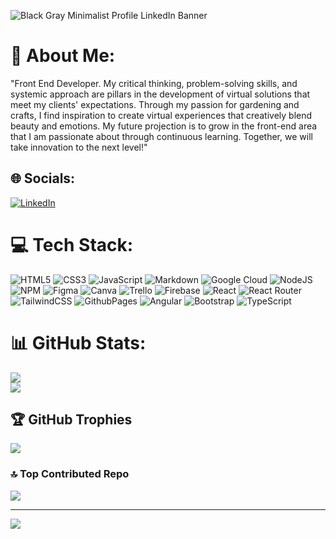 ![Black   Gray Minimalist Profile LinkedIn Banner](https://github.com/CarmenLunaP/CarmenLunaP/assets/129982930/cf168e99-eaf9-4761-88c5-68797bc664cc)

# 💫 About Me:
"Front End Developer. My critical thinking, problem-solving skills, and systemic approach are pillars in the development of virtual solutions that meet my clients' expectations. Through my passion for gardening and crafts, I find inspiration to create virtual experiences that creatively blend beauty and emotions. My future projection is to grow in the front-end area that I am passionate about through continuous learning. Together, we will take innovation to the next level!"

## 🌐 Socials:
[![LinkedIn](https://img.shields.io/badge/LinkedIn-%230077B5.svg?logo=linkedin&logoColor=white)](https://linkedin.com/in/https://www.linkedin.com/in/carmen-luna-cllp/) 

# 💻 Tech Stack:
![HTML5](https://img.shields.io/badge/html5-%23E34F26.svg?style=plastic&logo=html5&logoColor=white) ![CSS3](https://img.shields.io/badge/css3-%231572B6.svg?style=plastic&logo=css3&logoColor=white) ![JavaScript](https://img.shields.io/badge/javascript-%23323330.svg?style=plastic&logo=javascript&logoColor=%23F7DF1E) ![Markdown](https://img.shields.io/badge/markdown-%23000000.svg?style=plastic&logo=markdown&logoColor=white)  ![Google Cloud](https://img.shields.io/badge/Google%20Cloud-%234285F4.svg?style=plastic&logo=google-cloud&logoColor=white) ![NodeJS](https://img.shields.io/badge/node.js-6DA55F?style=plastic&logo=node.js&logoColor=white) ![NPM](https://img.shields.io/badge/NPM-%23000000.svg?style=plastic&logo=npm&logoColor=white) 	![Figma](https://img.shields.io/badge/figma-%23F24E1E.svg?style=plastic&logo=figma&logoColor=white) ![Canva](https://img.shields.io/badge/Canva-%2300C4CC.svg?style=plastic&logo=Canva&logoColor=white) ![Trello](https://img.shields.io/badge/Trello-%23026AA7.svg?style=plastic&logo=Trello&logoColor=white) ![Firebase](https://img.shields.io/badge/firebase-%23039BE5.svg?style=plastic&logo=firebase) ![React](https://img.shields.io/badge/react-%2320232a.svg?style=plastic&logo=react&logoColor=%2361DAFB)
![React Router](https://img.shields.io/badge/React_Router-CA4245?style=plastic&logo=react-router&logoColor=white) ![TailwindCSS](https://img.shields.io/badge/tailwindcss-%2338B2AC.svg?style=plastic&logo=tailwind-css&logoColor=white) 
![GithubPages](https://img.shields.io/badge/github%20pages-121013?style=plastic&logo=github&logoColor=white) ![Angular](https://img.shields.io/badge/angular-%23DD0031.svg?style=plastic&logo=angular&logoColor=white) ![Bootstrap](https://img.shields.io/badge/bootstrap-%238511FA.svg?style=plastic&logo=bootstrap&logoColor=white) ![TypeScript](https://img.shields.io/badge/typescript-%23007ACC.svg?style=plastic&logo=typescript&logoColor=white)

# 📊 GitHub Stats:

![](https://github-readme-stats.vercel.app/api?username=CarmenLunaP&theme=default&hide_border=false&include_all_commits=false&count_private=false)<br/>
![](https://github-readme-streak-stats.herokuapp.com/?user=CarmenLunaP&theme=default&hide_border=false)<br/>

## 🏆 GitHub Trophies
![](https://github-profile-trophy.vercel.app/?username=CarmenLunaP&theme=nord&no-frame=false&no-bg=true&margin-w=4)

### 🔝 Top Contributed Repo
![](https://github-contributor-stats.vercel.app/api?username=CarmenLunaP&limit=5&theme=chalk&combine_all_yearly_contributions=true)

---
[![](https://visitcount.itsvg.in/api?id=CarmenLunaP&icon=0&color=0)](https://visitcount.itsvg.in)

<!-- Proudly created with GPRM ( https://gprm.itsvg.in ) -->
